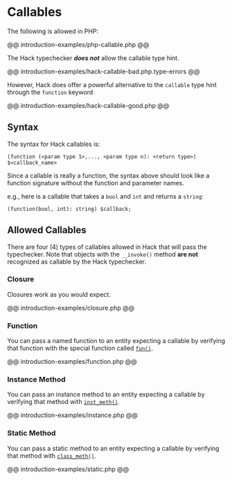 # Callables

The following is allowed in PHP:

@@ introduction-examples/php-callable.php @@

The Hack typechecker ***does not*** allow the callable type hint.

@@ introduction-examples/hack-callable-bad.php.type-errors @@

However, Hack does offer a powerful alternative to the `callable` type hint through the `function` keyword

@@ introduction-examples/hack-callable-good.php @@

## Syntax

The syntax for Hack callables is:

```
(function (<param type 1>,..., <param type n): <return type>) $<callback_name>
```

Since a callable is really a function, the syntax above should look like a function signature without the function and parameter names.

e.g., here is a callable that takes a `bool` and `int` and returns a `string`:

```
(function(bool, int): string) $callback;
```

## Allowed Callables

There are four (4) types of callables allowed in Hack that will pass the typechecker. Note that objects with the `__invoke()` method **are not** recognized as callable by the Hack typechecker.

### Closure

Closures work as you would expect.

@@ introduction-examples/closure.php @@

### Function

You can pass a named function to an entity expecting a callable by verifying that function with the special function called [`fun()`](./special-functions#fun).

@@ introduction-examples/function.php @@

### Instance Method

You can pass an instance method to an entity expecting a callable by verifying that method with [`inst_meth()`](./special-functions#inst_meth).

@@ introduction-examples/instance.php @@

### Static Method

You can pass a static method to an entity expecting a callable by verifying that method with [`class_meth()`](./special-functions#class_meth).

@@ introduction-examples/static.php @@
